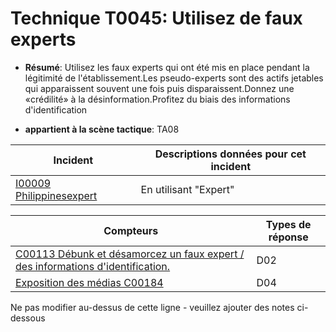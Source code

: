 # Technique T0045: Utilisez de faux experts

* **Résumé**: Utilisez les faux experts qui ont été mis en place pendant la légitimité de l'établissement.Les pseudo-experts sont des actifs jetables qui apparaissent souvent une fois puis disparaissent.Donnez une «crédilité» à la désinformation.Profitez du biais des informations d'identification

* **appartient à la scène tactique**: TA08


|Incident |Descriptions données pour cet incident |
|-------- |-------------------- |
|[I00009 Philippinesexpert](../../generated_pages/incidents/I00009.md) |En utilisant "Expert" |



|Compteurs |Types de réponse |
|-------- |-------------- |
|[C00113 Débunk et désamorcez un faux expert / des informations d'identification.](../../generated_pages/counters/C00113.md) |D02 |
|[Exposition des médias C00184](../../generated_pages/counters/C00184.md) |D04 |


Ne pas modifier au-dessus de cette ligne - veuillez ajouter des notes ci-dessous